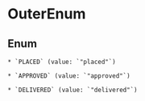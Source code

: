 
# OuterEnum

## Enum


    * `PLACED` (value: `"placed"`)

    * `APPROVED` (value: `"approved"`)

    * `DELIVERED` (value: `"delivered"`)



